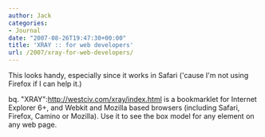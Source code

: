 ```yaml
---
author: Jack
categories:
- Journal
date: "2007-08-26T19:47:30+00:00"
title: 'XRAY :: for web developers'
url: /2007/xray-for-web-developers/
---
```


This looks handy, especially since it works in Safari ('cause I'm not using Firefox if I can help it.) 

bq. "XRAY":http://westciv.com/xray/index.html is a bookmarklet for Internet Explorer 6+, and Webkit and Mozilla based browsers (including Safari, Firefox, Camino or Mozilla). Use it to see the box model for any element on any web page.